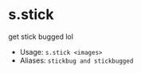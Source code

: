 # s.stick
get stick bugged lol<br/>
 - Usage: `s.stick <images>`
 - Aliases: `stickbug and stickbugged`
